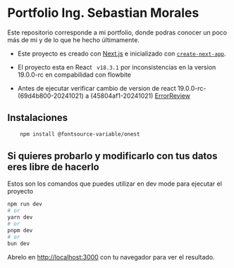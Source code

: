 

# Portfolio Ing. Sebastian Morales
Este repositorio corresponde a mi portfolio, donde podras conocer un poco más de mi y de lo que he hecho últimamente.

- Este proyecto es creado con [Next.js](https://nextjs.org) e inicializado con [`create-next-app`](https://nextjs.org/docs/app/api-reference/cli/create-next-app).


- El proyecto esta en React ``` v18.3.1``` por inconsistencias en la version 19.0.0-rc en compabilidad con flowbite
- Antes de ejecutar verificar cambio de version de react  19.0.0-rc- (69d4b800-20241021) a (45804af1-20241021) [ErrorReview](https://github.com/vercel/next.js/pull/71718) 


## Instalaciones
``` bash
    npm install @fontsource-variable/onest

```

## Si quieres probarlo y modificarlo con tus datos eres libre de hacerlo

Estos son los comandos que puedes utilizar en dev mode para ejecutar el proyecto

```bash
npm run dev
# or
yarn dev
# or
pnpm dev
# or
bun dev
```

Abrelo en [http://localhost:3000](http://localhost:3000) con tu navegador para ver el resultado.
